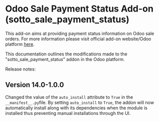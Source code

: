 # Odoo Sale Payment Status Add-on (sotto_sale_payment_status)

This add-on aims at providing payment status information on Odoo sale orders. For more information please visit official add-on website/Odoo platform [here](https://apps.odoo.com/apps/modules/14.0/sotto_sale_payment_status/#).

This documentation outlines the modifications made to the "sotto_sale_payment_status" addon in the Odoo platform.

Release notes:

## Version 14.0-1.0.0
Changed the value of the `auto_install` attribute to `True` in the `__manifest__.py`file. By setting `auto_install` to `True`, the addon will now automatically install along with its dependencies when the module is installed thus preventing manual installations through the UI.
